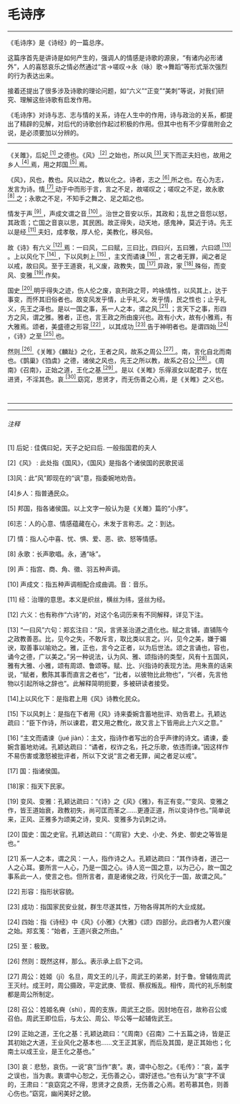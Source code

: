 <h1 class="article-title">毛诗序</h1>
<hr>
<p class="aritcle-pre"> 《毛诗序》是《诗经》的一篇总序。</p>
<p class="aritcle-pre">这篇序首先是讲诗是如何产生的，强调人的情感是诗歌的源泉，“有诸内必形诸外”，人的喜怒哀乐之情必然通过“言→嗟叹→永（咏）歌→舞蹈”等形式渐次强烈的行为表达出来。</p>
<p class="aritcle-pre">接着还提出了很多涉及诗歌的理论问题，如“六义”“正变”“美刺”等说，对我们研究、理解这些诗歌有启发作用。</p>
<p class="aritcle-pre">《毛诗序》对诗与志、志与情的关系，诗在人生中的作用，诗与政治的关系，都提出了精辟的见解，对后代的诗歌创作起过积极的作用。但其中也有不少穿凿附会之说，是必须要加以分辨的。</p>

<hr>
<p class="article-main">《关雎》，后妃<a href="#1" class="article-link">
<sup>[1]</sup>
</a>之德也。《风》<a href="#2" class="article-link">
<sup>[2]</sup>
</a>之始也，所以风<a
href="#3" class="article-link">
<sup>[3]</sup>
</a>天下而正夫妇也，故用之乡人<a href="#4" class="article-link">
<sup>[4]</sup>
</a>焉，用之邦国<a
href="#5" class="article-link">
<sup>[5]</sup>
</a>焉。</p>
<p class="article-main">《风》，风也，教也。风以动之，教以化之。诗者，志之<a href="#6" class="article-link">
<sup>[6]</sup>
</a>所之也。在心为志，发言为诗。情<a
href="#7" class="article-link">
<sup>[7]</sup>
</a>动于中而形于言，言之不足，故嗟叹之；嗟叹之不足，故永歌<a href="#8" class="article-link">
<sup>[8]</sup>
</a>之；永歌之不足，不知手之舞之、足之蹈之也。
</p>
<p class="article-main">情发于声<a href="#9" class="article-link">
<sup>[9]</sup>
</a>，声成文谓之音<a
href="#10" class="article-link">
<sup>[10]</sup>
</a>。治世之音安以乐，其政和；乱世之音怨以怒，其政乖；亡国之音哀以思，其民困。故正得失，动天地，感鬼神，莫近于诗。先王以是经<a
href="#11" class="article-link">
<sup>[11]</sup>
</a>夫妇，成孝敬，厚人伦，美教化，移风俗。</p>
<p class="article-main"> 故《诗》有六义<a href="#12" class="article-link">
<sup>[12]</sup>
</a>焉：一曰风，二曰赋，三曰比，四曰兴，五曰雅，六曰颂<a
href="#13" class="article-link">
<sup>[13]</sup>
</a>。上以风化下<a href="#14" class="article-link">
<sup>[14]</sup>
</a>，下以风刺上<a
href="#15" class="article-link">
<sup>[15]</sup>
</a>，主文而谲谏<a href="#16" class="article-link">
<sup>[16]</sup>
</a>，言之者无罪，闻之者足以戒，故曰风。至于王道衰，礼义废，政教失，国<a
href="#17" class="article-link">
<sup>[17]</sup>
</a>异政，家<a href="#18" class="article-link">
<sup>[18]</sup>
</a>殊俗，而变风、变雅<a
href="#19" class="article-link">
<sup>[19]</sup>
</a>作矣。</p>
<p class="article-main"> 国史<a
href="#20" class="article-link">
<sup>[20]</sup>
</a>明乎得失之迹，伤人伦之废，哀刑政之苛，吟咏情性，以风其上，达于事变，而怀其旧俗者也。故变风发乎情，止乎礼义。发乎情，民之性也；止乎礼义，先王之泽也。是以一国之事，系一人之本，谓之风<a
href="#21" class="article-link">
<sup>[21]</sup>
</a>；言天下之事，形四方之风，谓之雅。雅者，正也，言王政之所由废兴也。政有小大，故有小雅焉，有大雅焉。颂者，美盛德之形容<a
href="#22" class="article-link">
<sup>[22]</sup>
</a>，以其成功<a href="#23" class="article-link">
<sup>[23]</sup>
</a>告于神明者也。是谓四始<a
href="#24" class="article-link">
<sup>[24]</sup>
</a>，《诗》之至<a href="#25" class="article-link">
<sup>[25]</sup>
</a>也。
</p>
<p class="article-main">
然则<a href="#26" class="article-link">
<sup>[26]</sup>
</a>《关睢》《麟趾》之化，王者之风，故系之周公<a
href="#27" class="article-link">
<sup>[27]</sup>
</a>。南，言化自北而南也。《鹊巢》《驺虞》之德，诸侯之风也，先王之所以教，故系之召公<a
href="#28" class="article-link">
<sup>[28]</sup>
</a>。《周南》《召南》，正始之道，王化之基<a
href="#29" class="article-link">
<sup>[29]</sup>
</a>。是以《关睢》乐得淑女以配君子，忧在进贤，不淫其色。哀<a
href="#30" class="article-link">
<sup>[30]</sup>
</a>窈窕，思贤才，而无伤善之心焉，是《关睢》之义也。
</p>

<br>
<hr>
<hr>
<h6>注释</h6>

<p class="article-comment">
<a id="1">[1]</a> 后妃 : 佳偶曰妃，天子之妃曰后. 一般指国君的夫人</p>
<p class="article-comment">
<a id="2">[2]</a>《风》 : 此处指《国风》，《国风》是指各个诸侯国的民歌民谣</p>
<p class="article-comment">
<a id="3">[3]</a>风：此“风”即现在的“讽”意，指委婉地劝告。</p>
<p class="article-comment">
<a id="4">[4]</a>乡人：指普通民众。 </p>
<p class="article-comment">
<a id="5">[5]</a> 邦国，指各诸侯国。以上文字一般认为是《关雎》篇的“小序”。</p>
<p class="article-comment">
<a id="6">[6]</a>志：人的心意、情感蕴藏在心，未发于言称志。之：到达。 </p>
<p class="article-comment">
<a id="7">[7]</a> 情：指人心中喜、忧、惧、爱、恶、欲、怒等情感。</p>
<p class="article-comment">
<a id="8">[8]</a> 永歌：长声歌唱。永，通“咏”。 </p>
<p class="article-comment">
<a id="9">[9]</a> 声：指宫、商、角、徵、羽五种声调。</p>
<p class="article-comment">
<a id="10">[10]</a> 声成文：指五种声调相配合成曲调。音：音乐。</p>
<p class="article-comment">
<a id="11">[11]</a> 经：治理的意思。本义是织丝，横丝为纬，竖丝为经。</p>
<p class="article-comment">
<a id="12">[12]</a> 六义：也有称作“六诗”的，对这个名词历来有不同解释，详见下注。</p>
<p class="article-comment">
<a id="13">[13]</a>
“一曰风”六句：郑玄注曰：“风，言贤圣治道之遗化也。赋之言铺，直铺陈今之政教善恶。比，见今之失，不敢斥言，取比类以言之。兴，见今之美，嫌于媚谀，取善事以喻劝之。雅，正也，言今之正者，以为后世法。颂之言诵也，容也，诵今之德，广以美之。”另一种说法，认为风、雅、颂指诗的类型，风有十五国风，雅有大雅、小雅，颂有周颂、鲁颂等。赋、比、兴指诗的表现方法。用朱熹的话来说，“赋者，敷陈其事而直言之者也”，“比者，以彼物比此物也”，“兴者，先言他物以引起所咏之辞也”。此解释简明扼要，多被研读者接受。
</p>
<p class="article-comment">
<a id="14">[14]</a>上以风化下：是指君上用《风》诗教化民众。 </p>
<p class="article-comment">
<a id="15">[15]</a> 下以风刺上：是指在下者用《风》诗来委婉含蓄地批评、劝告君上。孔颖达疏曰：“臣下作诗，所以谏君，君又用之教化，故又言上下皆用此上六义之意。”</p>
<p class="article-comment">
<a id="16">[16]</a> “主文而谲谏（jué
jiàn）：主文，指诗作者写出的合乎声律的诗文。谲谏，委婉含蓄地劝诫。孔颖达疏曰：“谲者，权诈之名，托之乐歌，依违而谏。”因这样作不易伤害或激怒被批评者，所以下文说“言之者无罪，闻之者足以戒”。</p>
<p class="article-comment">
<a id="17">[17]</a> 国：指诸侯国。 </p>
<p class="article-comment">
<a id="18">[18]</a>家：指天下民家。 </p>
<p class="article-comment">
<a id="19">[19]</a>
变风、变雅：孔颖达疏曰：“《诗》之《风》《雅》，有正有变。”“变风、变雅之作，皆王道始衰，政教初失，尚可匡而革之……更遵正道，所以变诗作也。”简单说来，正风、正雅多为颂美之诗，变风、变雅多为讥刺之诗。</p>
<p class="article-comment">
<a id="20">[20]</a> 国史：国之史官。孔颖达疏曰：“《周官》大史、小史、外史、御史之等皆是也。”</p>
<p class="article-comment">
<a id="21">[21]</a>
系一人之本，谓之风：一人，指作诗之人。孔颖达疏曰：“其作诗者，道己一人之心耳。要所言一人心，乃是一国之心。诗人览一国之意，以为己心，故一国之事系此一人，使言之也。但所言者，直是诸侯之政，行风化于一国，故谓之风。”</p>
<p class="article-comment">
<a id="22">[22]</a> 形容：指形状容貌。</p>
<p class="article-comment">
<a id="23">[23]</a> 成功：指国家民安业就，群生尽遂其性，万物各得其所的大业成就。</p>
<p class="article-comment">
<a id="24">[24]</a> 四始：指《诗经》中《风》《小雅》《大雅》《颂》四部分。此四者为人君兴废之始。郑玄笺：“始者，王道兴衰之所由。”</p>
<p class="article-comment">
<a id="25">[25]</a> 至：极致。</p>
<p class="article-comment">
<a id="26">[26]</a> 然则：既然这样，那么。表示承上启下之词。</p>
<p class="article-comment">
<a id="27">[27]</a>
周公：姓姬（jī）名旦，周文王的儿子，周武王的弟弟，封于鲁。曾辅佐周武王灭纣。成王时，周公摄政，平定武庚、管叔、蔡叔叛乱。相传，周代的礼乐制度都是周公所制定。</p>
<p class="article-comment">
<a id="28">[28]</a> 召公：姓姬名奭（shì），周的支族，周武王之臣。因封地在召，故称召公或召伯。周武王即位后，与太公、周公、毕公等一起辅佐武王。</p>
<p class="article-comment">
<a id="29">[29]</a>
正始之道，王化之基：孔颖达疏曰：“《周南》《召南》二十五篇之诗，皆是正其初始之大道，王业风化之基本也……文王正其家，而后及其国，是正其始也；化南土以成王业，是王化之基也。”</p>
<p class="article-comment">
<a id="30">[30]</a>
哀：悲愁，哀伤。一说“哀”当作“衷”。衷，谓中心恕之。《毛传》：“哀，盖字之误也，当为衷。衷谓中心恕之，无伤善之心，谓好逑也。”也有认为“哀”字不误的，王肃曰：“哀窈窕之不得，思贤才之良质，无伤善之心焉。若苟慕其色，则善心伤也。”窈窕，幽闲美好之貌。
</p>
